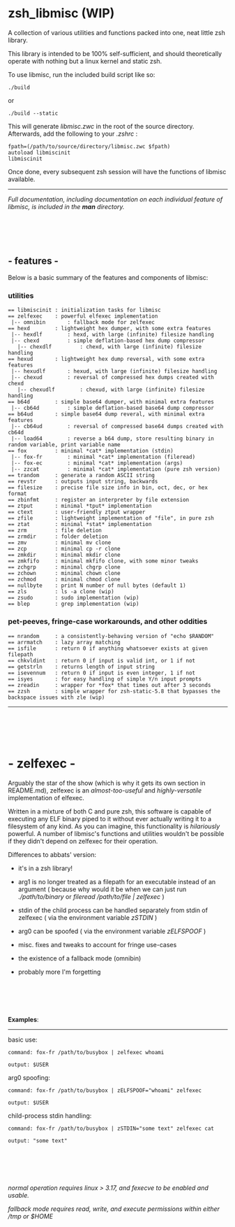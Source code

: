 ‎
=
# zsh_libmisc (WIP)
A collection of various utilities and functions packed into one, neat little zsh library.


This library is intended to be 100% self-sufficient, and should theoretically operate with nothing but a linux kernel and static zsh.


To use libmisc, run the included build script like so:

    ./build  
    
or

    ./build --static
    
    
This will generate *libmisc.zwc* in the root of the source directory. Afterwards, add the following to your *.zshrc* :

    fpath=(/path/to/source/directory/libmisc.zwc $fpath)
    autoload libmiscinit
    libmiscinit


Once done, every subsequent zsh session will have the functions of libmisc available.



--------------------------------------------------------------------------------------------
*Full documentation, including documentation on each individual feature of libmisc, is included in the **man** directory.*



‎
=
## -    features    -
Below is a basic summary of the features and components of libmisc:

### utilities

    == libmiscinit : initialization tasks for libmisc
    == zelfexec    : powerful elfexec implementation
     |-- omnibin       : fallback mode for zelfexec
    == hexd        : lightweight hex dumper, with some extra features
     |-- hexdlf        : hexd, with large (infinite) filesize handling
     |-- chexd         : simple deflation-based hex dump compressor
       |-- chexdlf         : chexd, with large (infinite) filesize handling
    == hexud       : lightweight hex dump reversal, with some extra features
     |-- hexudlf       : hexud, with large (infinite) filesize handling
     |-- chexud        : reversal of compressed hex dumps created with chexd
       |-- chexudlf        : chexud, with large (infinite) filesize handling
    == b64d        : simple base64 dumper, with minimal extra features
     |-- cb64d         : simple deflation-based base64 dump compressor
    == b64ud       : simple base64 dump reveral, with minimal extra features
     |-- cb64ud        : reversal of compressed base64 dumps created with cb64d
     |-- load64        : reverse a b64 dump, store resulting binary in random variable, print variable name
    == fox         : minimal *cat* implementation (stdin)
     |-- fox-fr        : minimal *cat* implementation (fileread)
     |-- fox-ec        : minimal *cat* implementation (args)
     |-- zzcat         : minimal *cat* implementation (pure zsh version)
    == trandom     : generate a random ASCII string
    == revstr      : outputs input string, backwards
    == filesize    : precise file size info in bin, oct, dec, or hex format
    == zbinfmt     : register an interpreter by file extension
    == ztput       : minimal *tput* implementation
    == ctext       : user-friendly ztput wrapper
    == zfile       : lightweight implementation of "file", in pure zsh
    == ztat        : minimal *stat* implementation
    == zrm         : file deletion
    == zrmdir      : folder deletion
    == zmv         : minimal mv clone
    == zcp         : minimal cp -r clone
    == zmkdir      : minimal mkdir clone
    == zmkfifo     : minimal mkfifo clone, with some minor tweaks
    == zchgrp      : minimal chgrp clone
    == zchown      : minimal chown clone
    == zchmod      : minimal chmod clone
    == nullbyte    : print N number of null bytes (default 1)
    == zls         : ls -a clone (wip)
    == zsudo       : sudo implementation (wip)
    == blep        : grep implementation (wip)
    
### pet-peeves, fringe-case workarounds, and other oddities
    
    == nrandom     : a consistently-behaving version of "echo $RANDOM"
    == arrmatch    : lazy array matching
    == isfile      : return 0 if anything whatsoever exists at given filepath
    == chkvldint   : return 0 if input is valid int, or 1 if not
    == getstrln    : returns length of input string
    == isevennum   : return 0 if input is even integer, 1 if not
    == isyes       : for easy handling of simple Y/n input prompts
    == zreadin     : wrapper for *fox* that times out after 3 seconds 
    == zzsh        : simple wrapper for zsh-static-5.8 that bypasses the backspace issues with zle (wip)
--------------------------------------------------------------------------------------------
‎
=
# -    zelfexec    -
Arguably the star of the show (which is why it gets its own section in README.md), zelfexec is an *almost-too-useful* and *highly-versatile* implementation of elfexec. 


Written in a mixture of both C and pure zsh, this software is capable of executing any ELF binary piped to it without ever actually writing it to a filesystem of any kind. As you can imagine, this functionality is *hilariously* powerful. A number of libmisc's functions and utilities wouldn't be possible if they didn't depend on zelfexec for their operation.



Differences to abbats' version: 


- it's in a zsh library!


- arg1 is no longer treated as a filepath for an executable instead of an argument ( because why would it be when we can just run *./path/to/binary* or *fileread /path/to/file | zelfexec* )


- stdin of the child process can be handled separately from stdin of zelfexec ( via the environment variable *zSTDIN* )


- arg0 can be spoofed ( via the environment variable *zELFSPOOF* )


- misc. fixes and tweaks to account for fringe use-cases


- the existence of a fallback mode (omnibin)


- probably more I'm forgetting

‎
=


**Examples**:

--------------------------------------------------------------------------------------------

  basic use:

    command: fox-fr /path/to/busybox | zelfexec whoami

    output: $USER


  arg0 spoofing:

    command: fox-fr /path/to/busybox | zELFSPOOF="whoami" zelfexec

    output: $USER


  child-process stdin handling:

    command: fox-fr /path/to/busybox | zSTDIN="some text" zelfexec cat

    output: "some text"

‎
=
*normal operation requires linux > 3.17, and fexecve to be enabled and usable.*


*fallback mode requires read, write, and execute permissions within either /tmp or $HOME*
